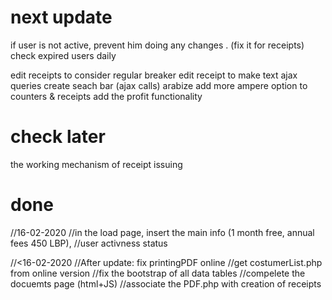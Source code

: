 # next update 
if user is not active, prevent him doing any changes . (fix it for receipts)
check expired users daily

edit receipts to consider regular breaker
edit receipt to make text ajax queries 
create seach bar (ajax calls)
arabize
add more ampere option to counters & receipts
add the profit functionality

# check later
the working mechanism of receipt issuing


# done
//16-02-2020
//in the load page, insert the main info (1 month free, annual fees 450 LBP), 
//user activness status

//<16-02-2020
//After update: fix printingPDF online
//get costumerList.php from online version
//fix the bootstrap of all data tables
//compelete the docuemts page (html+JS)
//associate the PDF.php with creation of receipts